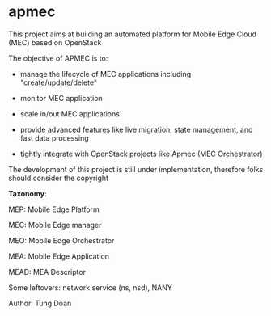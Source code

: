 # apmec
This project aims at building an automated platform for Mobile Edge Cloud (MEC) based on OpenStack


The objective of APMEC is to:

- manage the lifecycle of MEC applications including "create/update/delete"

- monitor MEC application

- scale in/out MEC applications

- provide advanced features like live migration, state management, and fast data processing

- tightly integrate with OpenStack projects like Apmec (MEC Orchestrator)


The development of this project is still under implementation, therefore folks should consider the copyright



**Taxonomy**:


MEP: Mobile Edge Platform

MEC: Mobile Edge manager

MEO: Mobile Edge Orchestrator

MEA: Mobile Edge Application

MEAD: MEA Descriptor


Some leftovers: network service (ns, nsd), NANY


Author: Tung Doan
